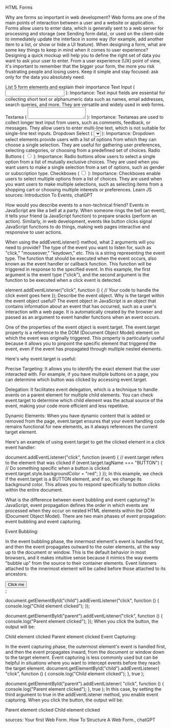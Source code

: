 HTML Forms

Why are forms so important in web development?
Web forms are one of the main points of interaction between a user and a website or application. Forms allow users to enter data, which is generally sent to a web server for processing and storage (see Sending form data), or used on the client-side to immediately update the interface in some way (for example, add another item to a list, or show or hide a UI feature).
When designing a form, what are some key things to keep in mind when it comes to user experience?
Designing a quick mockup will help you to define the right set of data you want to ask your user to enter. From a user experience (UX) point of view, it's important to remember that the bigger your form, the more you risk frustrating people and losing users. Keep it simple and stay focused: ask only for the data you absolutely need.

List 5 form elements and explain their importance
Text Input ( <input type="text"> ):
Importance: Text input fields are essential for collecting short text or alphanumeric data such as names, email addresses, search queries, and more. They are versatile and widely used in web forms.
Textarea ( <textarea></textarea> ):
Importance: Textareas are used to collect longer text input from users, such as comments, feedback, or messages. They allow users to enter multi-line text, which is not suitable for single-line text inputs.
Dropdown Select ( <select><option></option></select> ):
Importance: Dropdown select elements provide users with a list of options from which they can choose a single selection. They are useful for gathering user preferences, selecting categories, or choosing from a predefined set of choices.
Radio Buttons ( <input type="radio"> ):
Importance: Radio buttons allow users to select a single option from a list of mutually exclusive choices. They are used when you want users to make a single selection from a set of options, such as gender or subscription type.
Checkboxes ( <input type="checkbox"> ):
Importance: Checkboxes enable users to select multiple options from a list of choices. They are used when you want users to make multiple selections, such as selecting items from a shopping cart or choosing multiple interests or preferences.
Learn JS
sources: Introduction To Events, chatGPT

How would you describe events to a non-technical friend?
Events in JavaScript are like a bell at a party. When someone rings the bell (an event), it tells your friend (a JavaScript function) to prepare snacks (perform an action). Similarly, in web development, events like button clicks signal JavaScript functions to do things, making web pages interactive and responsive to user actions.

When using the addEventListener() method, what 2 arguments will you need to provide?
The type of the event you want to listen for, such as "click," "mouseover," "keydown," etc. This is a string representing the event type.
The function that should be executed when the event occurs, also known as the event handler or callback function. This function will be triggered in response to the specified event.
In this example, the first argument is the event type ("click"), and the second argument is the function to be executed when a click event is detected.

element.addEventListener("click", function () {
  // Your code to handle the click event goes here
});
Describe the event object. Why is the target within the event object useful?
The event object in JavaScript is an object that contains information about an event that has occurred, such as a user's interaction with a web page. It is automatically created by the browser and passed as an argument to event handler functions when an event occurs.

One of the properties of the event object is event.target. The event.target property is a reference to the DOM (Document Object Model) element on which the event was originally triggered. This property is particularly useful because it allows you to pinpoint the specific element that triggered the event, even if the event has propagated through multiple nested elements.

Here's why event.target is useful:

Precise Targeting: It allows you to identify the exact element that the user interacted with. For example, if you have multiple buttons on a page, you can determine which button was clicked by accessing event.target.

Delegation: It facilitates event delegation, which is a technique to handle events on a parent element for multiple child elements. You can check event.target to determine which child element was the actual source of the event, making your code more efficient and less repetitive.

Dynamic Elements: When you have dynamic content that is added or removed from the page, event.target ensures that your event handling code remains functional for new elements, as it always references the current target element.

Here's an example of using event.target to get the clicked element in a click event handler:

document.addEventListener("click", function (event) {
  // event.target refers to the element that was clicked
  if (event.target.tagName === "BUTTON") {
    // Do something specific when a button is clicked
    event.target.style.backgroundColor = "red";
  }
});
In this example, we check if the event.target is a BUTTON element, and if so, we change its background color. This allows you to respond specifically to button clicks within the entire document.

What is the difference between event bubbling and event capturing?
In JavaScript, event propagation defines the order in which events are processed when they occur on nested HTML elements within the DOM (Document Object Model). There are two main phases of event propagation: event bubbling and event capturing.

Event Bubbling:

In the event bubbling phase, the innermost element's event is handled first, and then the event propagates outward to the outer elements, all the way up to the document or window.
This is the default behavior in most browsers, and it makes intuitive sense because it mimics the way events "bubble up" from the source to their container elements.
Event listeners attached to the innermost element will be called before those attached to its ancestors.
<div id="parent">
  <button id="child">Click me</button>
</div>;

document.getElementById("child").addEventListener("click", function () {
  console.log("Child element clicked");
});

document.getElementById("parent").addEventListener("click", function () {
  console.log("Parent element clicked");
});
When you click the button, the output will be:

Child element clicked
Parent element clicked
Event Capturing:

In the event capturing phase, the outermost element's event is handled first, and then the event propagates inward, from the document or window down to the target element.
Event capturing is less commonly used but can be helpful in situations where you want to intercept events before they reach the target element.
document.getElementById("child").addEventListener(
  "click",
  function () {
    console.log("Child element clicked");
  },
  true
);

document.getElementById("parent").addEventListener(
  "click",
  function () {
    console.log("Parent element clicked");
  },
  true
);
In this case, by setting the third argument to true in the addEventListener method, you enable event capturing. When you click the button, the output will be:

Parent element clicked
Child element clicked

sources: Your first Web Form. How To Structure A Web Form., chatGPT
